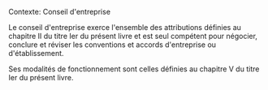 Contexte: Conseil d'entreprise

Le conseil d'entreprise exerce l'ensemble des attributions définies au chapitre II du titre Ier du présent livre et est seul compétent pour négocier, conclure et réviser les conventions et accords d'entreprise ou d'établissement.

Ses modalités de fonctionnement sont celles définies au chapitre V du titre Ier du présent livre.